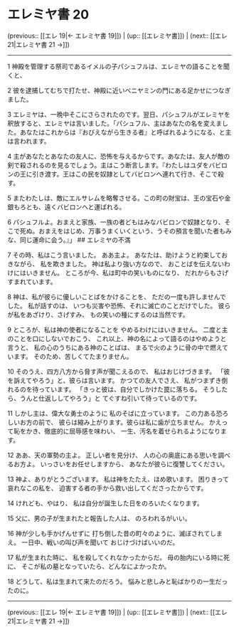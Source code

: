 # エレミヤ書 20

(previous:: [[エレ 19|← エレミヤ書 19]]) | (up:: [[エレミヤ書]]) | (next:: [[エレ 21|エレミヤ書 21 →]])

***


1 神殿を管理する祭司であるイメルの子パシュフルは、エレミヤの語ることを聞くと、 

2 彼を逮捕してむちで打たせ、神殿に近いベニヤミンの門にある足かせにつなぎました。 

3 エレミヤは、一晩中そこにさらされたのです。翌日、パシュフルがエレミヤを釈放すると、エレミヤは言いました。「パシュフル、主はあなたの名を変えました。あなたはこれからは『おびえながら生きる者』と呼ばれるようになる、と主は言われます。 

4 主があなたとあなたの友人に、恐怖を与えるからです。あなたは、友人が敵の剣で殺されるのを見るでしょう。主はこう断言します。『わたしはユダをバビロンの王に引き渡す。王はこの民を奴隷としてバビロンへ連れて行き、そこで殺す。 

5 またわたしは、敵にエルサレムを略奪させる。この町の財宝は、王の宝石や金銀もろとも、遠くバビロンへと運ばれる。 

6 パシュフルよ。おまえと家族、一族の者どもはみなバビロンで奴隷となり、そこで死ぬ。おまえをはじめ、万事うまくいくという、うその預言を聞いた者もみな、同じ運命に会う。』」 ## エレミヤの不満 

7 その時、私はこう言いました。 ああ主よ。 あなたは、助けようと約束しておきながら、 私を欺きました。 神は私より強い方なので、 おことばを伝えないわけにはいきません。 ところが今、私は町中の笑いものになり、 だれからもさげすまれています。 

8 神は、私が彼らに優しいことばをかけることを、 ただの一度も許しませんでした。 私が話すのは、 いつも災害や恐怖、それに滅亡のことだけでした。 彼らが私をあざけり、さげすみ、 もの笑いの種にするのは当然です。 

9 ところが、私は神の使者になることを やめるわけにはいきません。 二度と主のことを口にしないでおこう、 これ以上、神の名によって語るのはやめようと言うと、 私の心のうちにある神のことばは、 まるで火のように骨の中で燃えています。 そのため、苦しくてたまりません。 

10 そのうえ、四方八方から脅す声が聞こえるので、 私はおじけづきます。 「彼を訴えてやろう」と、彼らは言います。 かつての友人でさえ、 私がつまずき倒れるのを待っています。 「きっと彼は、自分でしかけた罠に落ちる。 そうしたら、うんと仕返ししてやろう」と てぐすね引いて待っているのです。 

11 しかし主は、偉大な勇士のように 私のそばに立っています。 この力ある恐ろしいお方の前で、 彼らは縮み上がります。彼らは私に歯が立ちません。 かえって恥をかき、徹底的に屈辱感を味わい、 一生、汚名を着せられるようになります。 

12 ああ、天の軍勢の主よ。 正しい者を見分け、 人の心の奥底にある思いを調べるお方よ。 いっさいをお任せしますから、 あなたが彼らに復讐してください。 

13 神よ、ありがとうございます。 私は神をたたえ、ほめ歌います。 困りきって哀れなこの私を、 迫害する者の手から救い出してくださったからです。 

14 けれども、やはり、 私は自分が誕生した日をのろいたくなります。 

15 父に、男の子が生まれたと報告した人は、 のろわれるがいい。 

16 神が少しも手かげんせずに 打ち倒した昔の町々のように、滅ぼされてしまえ。 一日中、戦いの叫び声を聞いて おじけづけばいいのだ。 

17 私が生まれた時に、 私を殺してくれなかったからだ。 母の胎内にいる時に死に、 そこが私の墓となっていたら、どんなによかったか。 

18 どうして、私は生まれて来たのだろう。 悩みと悲しみと恥ばかりの一生だったのに。

***

(previous:: [[エレ 19|← エレミヤ書 19]]) | (up:: [[エレミヤ書]]) | (next:: [[エレ 21|エレミヤ書 21 →]])
